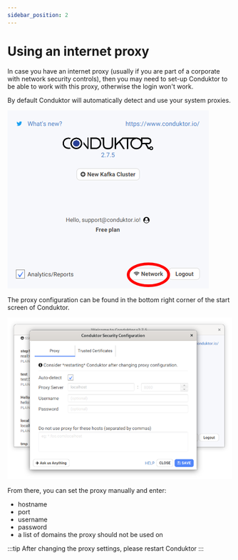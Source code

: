 ```yaml
---
sidebar_position: 2
---
```


# Using an internet proxy

In case you have an internet proxy \(usually if you are part of a corporate with network security controls\), then you may need to set-up Conduktor to be able to work with this proxy, otherwise the login won't work.

By default Conduktor will automatically detect and use your system proxies.

![](../assets/conduktor-275-home-select-network.png)

The proxy configuration can be found in the bottom right corner of the start screen of Conduktor.

![](../assets/network-275-whitebg2.png)

From there, you can set the proxy manually and enter:

- hostname
- port
- username
- password
- a list of domains the proxy should not be used on

:::tip
After changing the proxy settings, please restart Conduktor
:::
